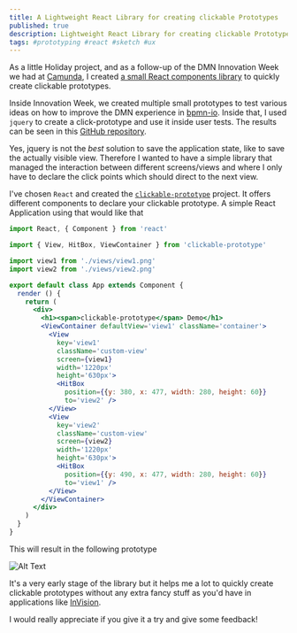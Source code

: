 ```yaml
---
title: A Lightweight React Library for creating clickable Prototypes
published: true
description: Lightweight React Library for creating clickable Prototypes
tags: #prototyping #react #sketch #ux 
---
```


As a little Holiday project, and as a follow-up of the DMN Innovation Week we had at [Camunda](https://camunda.com), I created [a small React components library](https://github.com/pinussilvestrus/clickable-prototype) to quickly create clickable prototypes. 

Inside Innovation Week, we created multiple small prototypes to test various ideas on how to improve the DMN experience in [bpmn-io](https://bpmn.io). Inside that, I used `jquery` to create a click-prototype and use it inside user tests. The results can be seen in this [GitHub repository](https://github.com/pinussilvestrus/drd-relation-prototype).

Yes, jquery is not the *best* solution to save the application state, like to save the actually visible view. Therefore I wanted to have a simple library that managed the interaction between different screens/views and where I only have to declare the click points which should direct to the next view. 

I've chosen `React` and created the [`clickable-prototype`](https://github.com/pinussilvestrus/clickable-prototype) project. It offers different components to declare your clickable prototype. A simple React Application using that would like that

```jsx
import React, { Component } from 'react'

import { View, HitBox, ViewContainer } from 'clickable-prototype'

import view1 from './views/view1.png'
import view2 from './views/view2.png'

export default class App extends Component {
  render () {
    return (
      <div>
        <h1><span>clickable-prototype</span> Demo</h1>
        <ViewContainer defaultView='view1' className='container'>
          <View
            key='view1'
            className='custom-view'
            screen={view1}
            width='1220px'
            height='630px'>
            <HitBox
              position={{y: 380, x: 477, width: 280, height: 60}}
              to='view2' />
          </View>
          <View
            key='view2'
            className='custom-view'
            screen={view2}
            width='1220px'
            height='630px'>
            <HitBox
              position={{y: 490, x: 477, width: 280, height: 60}}
              to='view1' />
          </View>
        </ViewContainer>
      </div>
    )
  }
}

```

This will result in the following prototype

![Alt Text](https://thepracticaldev.s3.amazonaws.com/i/wvom18t0sfuibjolkqyu.gif)

It's a very early stage of the library but it helps me a lot to quickly create clickable prototypes without any extra fancy stuff as you'd have in applications like [InVision](https://www.invisionapp.com/).

I would really appreciate if you give it a try and give some feedback!